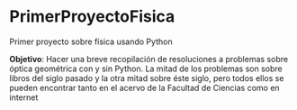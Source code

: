 # PrimerProyectoFisica
Primer proyecto sobre física usando Python

**Objetivo**: Hacer una breve recopilación de resoluciones a  problemas sobre óptica geométrica con y sin Python. La mitad de los problemas son sobre libros del siglo pasado y la otra mitad sobre éste siglo, pero todos ellos se pueden encontrar tanto en el acervo de la Facultad de Ciencias como  en internet





